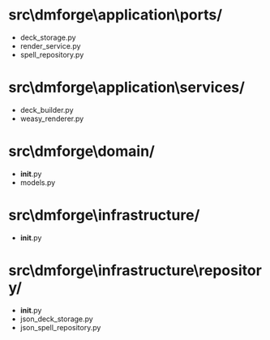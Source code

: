 # src\dmforge\application\ports/
- deck_storage.py
- render_service.py
- spell_repository.py

# src\dmforge\application\services/
- deck_builder.py
- weasy_renderer.py

# src\dmforge\domain/
- __init__.py
- models.py

# src\dmforge\infrastructure/
- __init__.py

# src\dmforge\infrastructure\repository/
- __init__.py
- json_deck_storage.py
- json_spell_repository.py

